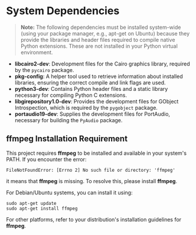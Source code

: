# System Dependencies

> **Note:** The following dependencies must be installed system-wide (using your package manager, e.g., apt-get on Ubuntu) because they provide the libraries and header files required to compile native Python extensions. These are not installed in your Python virtual environment.

- **libcairo2-dev**: Development files for the Cairo graphics library, required by the `pycairo` package.
- **pkg-config**: A helper tool used to retrieve information about installed libraries, ensuring the correct compile and link flags are used.
- **python3-dev**: Contains Python header files and a static library necessary for compiling Python C extensions.
- **libgirepository1.0-dev**: Provides the development files for GObject Introspection, which is required by the `pygobject` package.
- **portaudio19-dev**: Supplies the development files for PortAudio, necessary for building the `PyAudio` package.

## ffmpeg Installation Requirement

This project requires **ffmpeg** to be installed and available in your system's PATH. If you encounter the error:

    FileNotFoundError: [Errno 2] No such file or directory: 'ffmpeg'

it means that **ffmpeg** is missing. To resolve this, please install **ffmpeg**.

For Debian/Ubuntu systems, you can install it using:
    
    sudo apt-get update
    sudo apt-get install ffmpeg

For other platforms, refer to your distribution's installation guidelines for **ffmpeg**.
